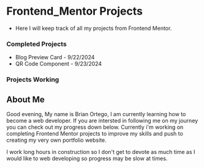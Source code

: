 # Frontend_Mentor Projects

- Here I will keep track of all my projects from Frontend Mentor.

### Completed Projects

- Blog Preview Card - 9/22/2024
- QR Code Component - 9/23/2024

### Projects Working

## About Me

Good evening, My name is Brian Ortego, I am currently learning how to become a web developer. If you are intersted in following me on my journey you can check out my progress down below. Currently i'm working on completing Frontend Mentor projects to improve my skills and push to creating my very own portfolio website.

I work long hours in construction so I don't get to devote as much time as I would like to web developing so progress may be slow at times.
